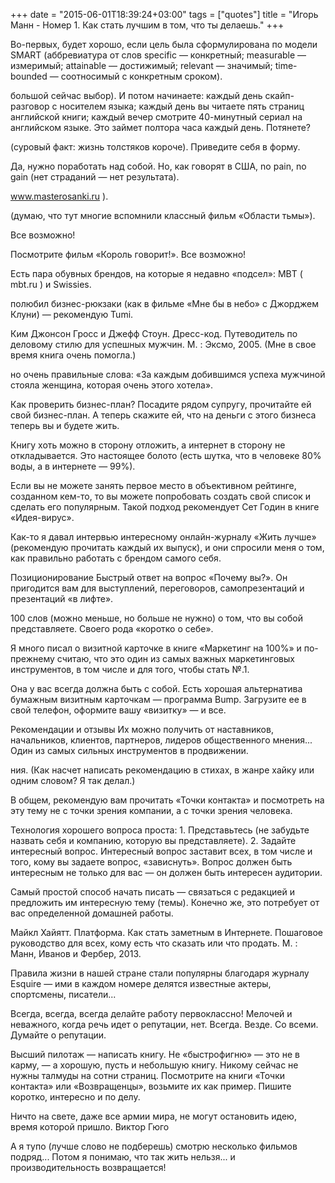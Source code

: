 +++
date = "2015-06-01T18:39:24+03:00"
tags = ["quotes"]
title = "Игорь Манн - Номер 1. Как стать лучшим в том, что ты делаешь."
+++

Во-первых, будет хорошо, если цель была сформулирована по модели SMART
(аббревиатура от слов specific — конкретный; measurable — измеримый; attainable
— достижимый; relevant — значимый; time-bounded — соотносимый с конкретным
сроком).

большой сейчас выбор). И потом начинаете: каждый день скайп-разговор с носителем
языка; каждый день вы читаете пять страниц английской книги; каждый вечер
смотрите 40-минутный сериал на английском языке. Это займет полтора часа каждый
день. Потянете?

(суровый факт: жизнь толстяков короче). Приведите себя в форму.

Да, нужно поработать над собой. Но, как говорят в США, no pain, no gain (нет
страданий — нет результата).

www.masterosanki.ru ).

(думаю, что тут многие вспомнили классный фильм «Области тьмы»).

Все возможно!

Посмотрите фильм «Король говорит!». Все возможно!

Есть пара обувных брендов, на которые я недавно «подсел»: МВT ( mbt.ru ) и
Swissies.

полюбил бизнес-рюкзаки (как в фильме «Мне бы в небо» с Джорджем Клуни) —
рекомендую Tumi.

Ким Джонсон Гросс и Джефф Стоун. Дресс-код. Путеводитель по деловому стилю для
успешных мужчин. М. : Эксмо, 2005. (Мне в свое время книга очень помогла.)

но очень правильные слова: «За каждым добившимся успеха мужчиной стояла женщина,
которая очень этого хотела».

Как проверить бизнес-план? Посадите рядом супругу, прочитайте ей свой
бизнес-план. А теперь скажите ей, что на деньги с этого бизнеса теперь вы и
будете жить.

Книгу хоть можно в сторону отложить, а интернет в сторону не откладывается. Это
настоящее болото (есть шутка, что в человеке 80% воды, а в интернете — 99%).

Если вы не можете занять первое место в объективном рейтинге, созданном кем-то,
то вы можете попробовать создать свой список и сделать его популярным. Такой
подход рекомендует Сет Годин в книге «Идея-вирус».

Как-то я давал интервью интересному онлайн-журналу «Жить лучше» (рекомендую
прочитать каждый их выпуск), и они спросили меня о том, как правильно работать с
брендом самого себя.

Позиционирование Быстрый ответ на вопрос «Почему вы?». Он пригодится вам для
выступлений, переговоров, самопрезентаций и презентаций «в лифте».

100 слов (можно меньше, но больше не нужно) о том, что вы собой представляете.
Своего рода «коротко о себе».

Я много писал о визитной карточке в книге «Маркетинг на 100%» и по-прежнему
считаю, что это один из самых важных маркетинговых инструментов, в том числе и
для того, чтобы стать №.1.

Она у вас всегда должна быть с собой. Есть хорошая альтернатива бумажным
визитным карточкам — программа Bump. Загрузите ее в свой телефон, оформите вашу
«визитку» — и все.

Рекомендации и отзывы Их можно получить от наставников, начальников, клиентов,
партнеров, лидеров общественного мнения... Один из самых сильных инструментов в
продвижении.

ния. (Как насчет написать рекомендацию в стихах, в жанре хайку или одним словом?
Я так делал.)

В общем, рекомендую вам прочитать «Точки контакта» и посмотреть на эту тему не с
точки зрения компании, а с точки зрения человека.

Технология хорошего вопроса проста: 1. Представьтесь (не забудьте назвать себя и
компанию, которую вы представляете). 2. Задайте интересный вопрос. Интересный
вопрос заставит всех, в том числе и того, кому вы задаете вопрос, «зависнуть».
Вопрос должен быть интересным не только для вас — он должен быть интересен
аудитории.

Самый простой способ начать писать — связаться с редакцией и предложить им
интересную тему (темы). Конечно же, это потребует от вас определенной домашней
работы.

Майкл Хайятт. Платформа. Как стать заметным в Интернете. Пошаговое руководство
для всех, кому есть что сказать или что продать. М. : Манн, Иванов и Фербер,
2013.

Правила жизни в нашей стране стали популярны благодаря журналу Esquire — ими в
каждом номере делятся известные актеры, спортсмены, писатели...

Всегда, всегда, всегда делайте работу первоклассно! Мелочей и неважного, когда
речь идет о репутации, нет. Всегда. Везде. Со всеми. Думайте о репутации.

Высший пилотаж — написать книгу. Не «быстрофигню» — это не в карму, — а хорошую,
пусть и небольшую книгу. Никому сейчас не нужны талмуды на сотни страниц.
Посмотрите на книги «Точки контакта» или «Возвращенцы», возьмите их как пример.
Пишите коротко, интересно и по делу.

Ничто на свете, даже все армии мира, не могут остановить идею, время которой
пришло. Виктор Гюго

А я тупо (лучше слово не подберешь) смотрю несколько фильмов подряд... Потом я
понимаю, что так жить нельзя... и производительность возвращается!
